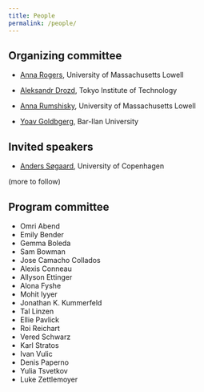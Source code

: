 ```yaml
---
title: People
permalink: /people/
---
```


## Organizing committee

* [Anna Rogers](http://www.cs.uml.edu/~arogers/), University of Massachusetts Lowell

* [Aleksandr Drozd](http://blackbird.pw/), Tokyo Institute of Technology

* [Anna Rumshisky](http://www.cs.uml.edu/~arum/), University of Massachusetts Lowell

* [Yoav Goldbgerg](https://www.cs.bgu.ac.il/~yoavg/uni/), Bar-Ilan University

## Invited speakers

* [Anders Søgaard](https://anderssoegaard.github.io/), University of Copenhagen

(more to follow)

## Program committee
  
* Omri Abend
* Emily Bender
* Gemma Boleda
* Sam Bowman
* Jose Camacho Collados
* Alexis Conneau
* Allyson Ettinger
* Alona Fyshe
* Mohit Iyyer
* Jonathan K. Kummerfeld
* Tal Linzen
* Ellie Pavlick
* Roi Reichart
* Vered Schwarz
* Karl Stratos
* Ivan Vulic
* Denis Paperno
* Yulia Tsvetkov
* Luke Zettlemoyer
